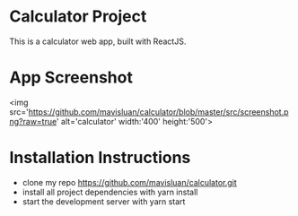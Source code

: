 # Calculator Project
This is a calculator web app, built with ReactJS.


# App Screenshot

<img src='https://github.com/mavisluan/calculator/blob/master/src/screenshot.png?raw=true' alt='calculator' width:'400' height:'500'>


# Installation Instructions
- clone my repo https://github.com/mavisluan/calculator.git
- install all project dependencies with yarn install
- start the development server with yarn start
